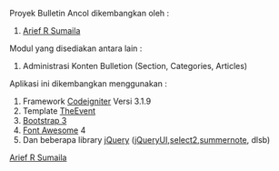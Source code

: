 Proyek Bulletin Ancol dikembangkan oleh :

1. [Arief R Sumaila](https://facebook.com/ariefrs)


Modul yang disediakan antara lain :

1. Administrasi Konten Bulletion (Section, Categories, Articles)

Aplikasi ini dikembangkan menggunakan :

1. Framework [Codeigniter](https://codeigniter.com/) Versi 3.1.9
2. Template [TheEvent](https://bootstrapmade.com/theevent-conference-event-bootstrap-template/)
3. [Bootstrap 3](https://getbootstrap.com/)
4. [Font Awesome](https://fontawesome.com/) 4
5. Dan beberapa library [jQuery](https://jquery.com) ([jQueryUI](https://jqueryui.com/),[select2](https://select2.org/),[summernote](https://summernote.org/), dlsb)

[Arief R Sumaila](https://facebook.com/ariefrs)
